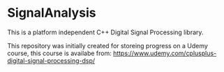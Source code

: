 # SignalAnalysis
This is a platform independent C++ Digital Signal Processing library.

This repository was initially created for storeing progress on a Udemy course, this course is availabe from:
https://www.udemy.com/cplusplus-digital-signal-processing-dsp/
